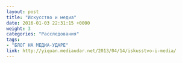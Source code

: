 ```yaml
---
layout: post
title: "Искусство и медиа"
date: 2016-01-03 22:31:15 +0000
weight: 3
categories: "Расследования"
tags:
- "БЛОГ НА МЕДИА-УДАРЕ"
link: http://yiquan.mediaudar.net/2013/04/14/iskusstvo-i-media/
---
```

